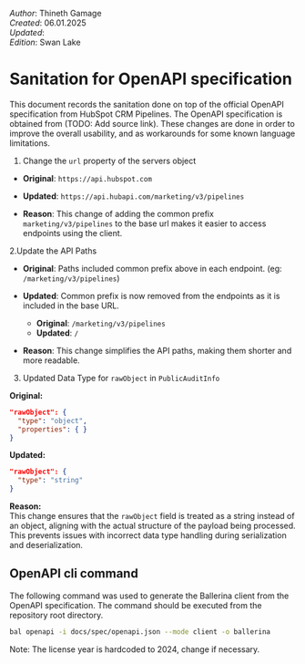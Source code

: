 _Author_:  Thineth Gamage \
_Created_: 06.01.2025 \
_Updated_:  \
_Edition_: Swan Lake

# Sanitation for OpenAPI specification

This document records the sanitation done on top of the official OpenAPI specification from HubSpot CRM Pipelines. 
The OpenAPI specification is obtained from (TODO: Add source link).
These changes are done in order to improve the overall usability, and as workarounds for some known language limitations.


1. Change the `url` property of the servers object
- **Original**: 
```https://api.hubspot.com```

- **Updated**: 
```https://api.hubapi.com/marketing/v3/pipelines```

- **Reason**:  This change of adding the common prefix `marketing/v3/pipelines` to the base url makes it easier to access endpoints using the client.

2.Update the API Paths
- **Original**: Paths included common prefix above in each endpoint. (eg: ```/marketing/v3/pipelines```)

- **Updated**: Common prefix is now removed from the endpoints as it is included in the base URL.
  - **Original**: ```/marketing/v3/pipelines```
  - **Updated**: ```/```

- **Reason**:  This change simplifies the API paths, making them shorter and more readable.

3. Updated Data Type for `rawObject` in `PublicAuditInfo`

**Original:**

```json
"rawObject": {
  "type": "object",
  "properties": { }
}
```

**Updated:**

```json
"rawObject": {
  "type": "string"
}
```

**Reason:**  
This change ensures that the `rawObject` field is treated as a string instead of an object, aligning with the actual structure of the payload being processed. This prevents issues with incorrect data type handling during serialization and deserialization.

## OpenAPI cli command

The following command was used to generate the Ballerina client from the OpenAPI specification. The command should be executed from the repository root directory.

```bash
bal openapi -i docs/spec/openapi.json --mode client -o ballerina
```
Note: The license year is hardcoded to 2024, change if necessary.
